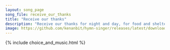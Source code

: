 ```yaml
---
layout: song_page
song_file: receive_our_thanks
title: "Receive our thanks"
description: "Receive our thanks for night and day, for food and shelter, rest and play, be here our guest, and with us stay.  Amen. ... english theist 4part chords"
image: https://github.com/kenanbit/hymn-singer/releases/latest/download/receive_our_thanks-trad.png
---
```


{% include choice_and_music.html %}